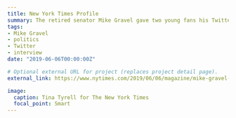 ```yaml
---
title: New York Times Profile
summary: The retired senator Mike Gravel gave two young fans his Twitter password and permission to campaign in his name. It might be a stunt — or the future of politics.
tags:
- Mike Gravel
- politics
- Twitter
- interview
date: "2019-06-06T00:00:00Z"

# Optional external URL for project (replaces project detail page).
external_link: https://www.nytimes.com/2019/06/06/magazine/mike-gravel-teens-twitter-presidential-campaign.html

image:
  caption: Tina Tyrell for The New York Times
  focal_point: Smart
---
```

